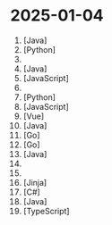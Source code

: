 # 2025-01-04

1. [](https://github.comundefined "《Hello 算法》：动画图解、一键运行的数据结构与算法教程。支持 Python, Java, C++, C, C#, JS, Go, Swift, Rust, Ruby, Kotlin, TS, Dart 代码。简体版和繁体版同步更新，English version ongoing") [Java]
2. [](https://github.comundefined "😘 让你“爱”上 GitHub，解决访问时图裂、加载慢的问题。（无需安装）") [Python]
3. [](https://github.comundefined "科技爱好者周刊，每周五发布") 
4. [](https://github.comundefined "🔥 官方推荐 🔥 RuoYi-Vue 全新 Pro 版本，优化重构所有功能。基于 Spring Boot + MyBatis Plus + Vue & Element 实现的后台管理系统 + 微信小程序，支持 RBAC 动态权限、数据权限、SaaS 多租户、Flowable 工作流、三方登录、支付、短信、商城、CRM、ERP、AI 大模型等功能。你的 ⭐️ Star ⭐️，是作者生发的动力！") [Java]
5. [](https://github.comundefined "使用 NextJS + Notion API 实现的，支持多种部署方案的静态博客，无需服务器、零门槛搭建网站，为Notion和所有创作者设计。 (A static blog built with NextJS and Notion API, supporting multiple deployment options. No server required, zero threshold to set up a website. Designed for Notion and all creators.)") [JavaScript]
6. [](https://github.comundefined "一份通俗易懂、风趣幽默的Java学习指南，内容涵盖Java基础、Java并发编程、Java虚拟机、Java企业级开发、Java面试等核心知识点。学Java，就认准二哥的Java进阶之路😄") 
7. [](https://github.comundefined "基于大模型搭建的聊天机器人，同时支持 微信公众号、企业微信应用、飞书、钉钉 等接入，可选择GPT3.5/GPT-4o/GPT-o1/ Claude/文心一言/讯飞星火/通义千问/ Gemini/GLM-4/Claude/Kimi/LinkAI，能处理文本、语音和图片，访问操作系统和互联网，支持基于自有知识库进行定制企业智能客服。") [Python]
8. [](https://github.comundefined "🤖一个基于 WeChaty 结合 OpenAi ChatGPT / Kimi / 讯飞等Ai服务实现的微信机器人 ，可以用来帮助你自动回复微信消息，或者管理微信群/好友，检测僵尸粉等...") [JavaScript]
9. [](https://github.comundefined "🎉 vue admin,vue3 admin,vue3.0 admin,vue后台管理,vue-admin,vue3.0-admin,admin,vue-admin,vue-element-admin,ant-design,vab admin pro,vab admin plus,vue admin plus,vue admin pro") [Vue]
10. [](https://github.comundefined "微信支付 APIv3 的官方 Java Library") [Java]
11. [](https://github.comundefined "🤖 AI Gateway | AI Native API Gateway") [Go]
12. [](https://github.comundefined "一款内网综合扫描工具，方便一键自动化、全方位漏扫扫描。") [Go]
13. [](https://github.comundefined "🔥「企业级低代码平台」前后端分离架构SpringBoot 2.x/3.x，SpringCloud，Ant Design&Vue3，Mybatis，Shiro，JWT。强大的代码生成器让前后端代码一键生成，无需写任何代码! 引领新的开发模式，引入AI模型能力 OnlineCoding->代码生成->手工MERGE，帮助Java项目解决70%重复工作，让开发更关注业务，既能快速提高效率，帮助公司节省成本，同时又不失灵活性。") [Java]
14. [](https://github.comundefined "ChatGPT 中文调教指南。各种场景使用指南。学习怎么让它听你的话。") 
15. [](https://github.comundefined "沉浸式双语网页翻译扩展 , 支持输入框翻译， 鼠标悬停翻译， PDF, Epub, 字幕文件, TXT 文件翻译 - Immersive Dual Web Page Translation Extension") 
16. [](https://github.comundefined "使用Ansible脚本安装K8S集群，介绍组件交互原理，方便直接，不受国内网络环境影响") [Jinja]
17. [](https://github.comundefined "实用的开源多功能原神工具箱 🧰 / Multifunctional Open-source Genshin Impact Toolkit 🧰") [C#]
18. [](https://github.comundefined "Android 权限请求框架，已适配 Android 14") [Java]
19. [](https://github.comundefined "A flow chart editing framework focus on business customization. 专注于业务自定义的流程图编辑框架，支持实现脑图、ER图、UML、工作流等各种图编辑场景。") [TypeScript]
